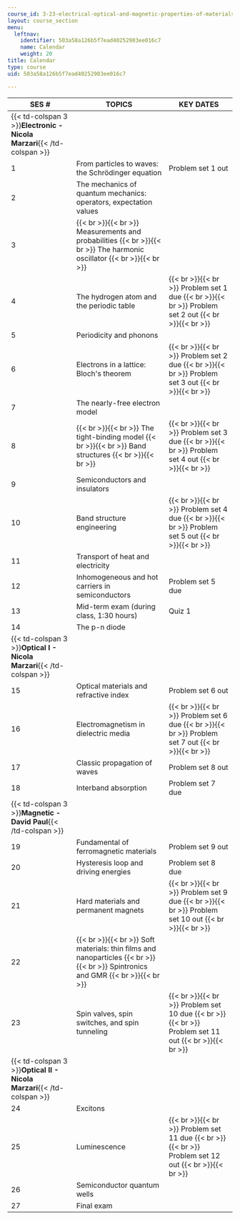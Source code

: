 ```yaml
---
course_id: 3-23-electrical-optical-and-magnetic-properties-of-materials-fall-2007
layout: course_section
menu:
  leftnav:
    identifier: 503a58a126b5f7ead40252903ee016c7
    name: Calendar
    weight: 20
title: Calendar
type: course
uid: 503a58a126b5f7ead40252903ee016c7

---
```


| SES # | TOPICS | KEY DATES |
| --- | --- | --- |
| {{< td-colspan 3 >}}**Electronic - Nicola Marzari**{{< /td-colspan >}} |||
| 1 | From particles to waves: the Schrödinger equation | Problem set 1 out |
| 2 | The mechanics of quantum mechanics: operators, expectation values | &nbsp; |
| 3 |  {{< br >}}{{< br >}} Measurements and probabilities {{< br >}}{{< br >}} The harmonic oscillator {{< br >}}{{< br >}}  | &nbsp; |
| 4 | The hydrogen atom and the periodic table |  {{< br >}}{{< br >}} Problem set 1 due {{< br >}}{{< br >}} Problem set 2 out {{< br >}}{{< br >}}  |
| 5 | Periodicity and phonons | &nbsp; |
| 6 | Electrons in a lattice: Bloch's theorem |  {{< br >}}{{< br >}} Problem set 2 due {{< br >}}{{< br >}} Problem set 3 out {{< br >}}{{< br >}}  |
| 7 | The nearly-free electron model | &nbsp; |
| 8 |  {{< br >}}{{< br >}} The tight-binding model {{< br >}}{{< br >}} Band structures {{< br >}}{{< br >}}  |  {{< br >}}{{< br >}} Problem set 3 due {{< br >}}{{< br >}} Problem set 4 out {{< br >}}{{< br >}}  |
| 9 | Semiconductors and insulators | &nbsp; |
| 10 | Band structure engineering |  {{< br >}}{{< br >}} Problem set 4 due {{< br >}}{{< br >}} Problem set 5 out {{< br >}}{{< br >}}  |
| 11 | Transport of heat and electricity | &nbsp; |
| 12 | Inhomogeneous and hot carriers in semiconductors | Problem set 5 due |
| 13 | Mid-term exam (during class, 1:30 hours) | Quiz 1 |
| 14 | The p-n diode | &nbsp; |
| {{< td-colspan 3 >}}**Optical I - Nicola Marzari**{{< /td-colspan >}} |||
| 15 | Optical materials and refractive index | Problem set 6 out |
| 16 | Electromagnetism in dielectric media |  {{< br >}}{{< br >}} Problem set 6 due {{< br >}}{{< br >}} Problem set 7 out {{< br >}}{{< br >}}  |
| 17 | Classic propagation of waves | Problem set 8 out |
| 18 | Interband absorption | Problem set 7 due |
| {{< td-colspan 3 >}}**Magnetic - David Paul**{{< /td-colspan >}} |||
| 19 | Fundamental of ferromagnetic materials | Problem set 9 out |
| 20 | Hysteresis loop and driving energies | Problem set 8 due |
| 21 | Hard materials and permanent magnets |  {{< br >}}{{< br >}} Problem set 9 due {{< br >}}{{< br >}} Problem set 10 out {{< br >}}{{< br >}}  |
| 22 |  {{< br >}}{{< br >}} Soft materials: thin films and nanoparticles {{< br >}}{{< br >}} Spintronics and GMR {{< br >}}{{< br >}}  | &nbsp; |
| 23 | Spin valves, spin switches, and spin tunneling |  {{< br >}}{{< br >}} Problem set 10 due {{< br >}}{{< br >}} Problem set 11 out {{< br >}}{{< br >}}  |
| {{< td-colspan 3 >}}**Optical II - Nicola Marzari**{{< /td-colspan >}} |||
| 24 | Excitons | &nbsp; |
| 25 | Luminescence |  {{< br >}}{{< br >}} Problem set 11 due {{< br >}}{{< br >}} Problem set 12 out {{< br >}}{{< br >}}  |
| 26 | Semiconductor quantum wells | &nbsp; |
| 27 | Final exam |